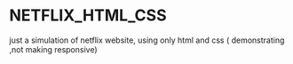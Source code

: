 # NETFLIX_HTML_CSS
just a simulation of netflix website, using only html and css ( demonstrating ,not making responsive)
